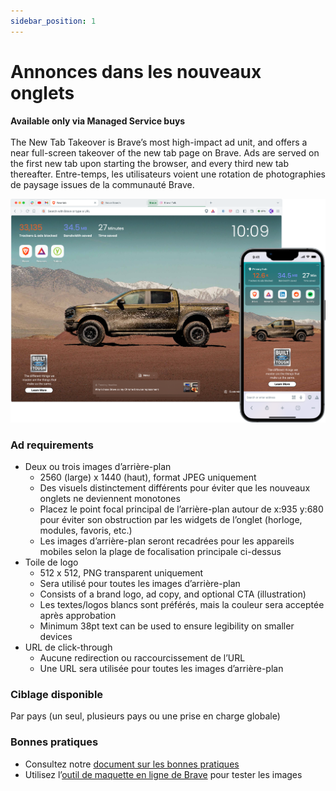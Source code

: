 ```yaml
---
sidebar_position: 1
---
```


# Annonces dans les nouveaux onglets

**Available only via Managed Service buys** <br /><br />
The New Tab Takeover is Brave’s most high-impact ad unit, and offers a near full-screen takeover of the new tab page on Brave. Ads are served on the first new tab upon starting the browser, and every third new tab thereafter. Entre-temps, les utilisateurs voient une rotation de photographies de paysage issues de la communauté Brave.

![NTT.png](/img/NTT.png)

### Ad requirements

- Deux ou trois images d’arrière-plan
  - 2560 (large) x 1440 (haut), format JPEG uniquement
  - Des visuels distinctement différents pour éviter que les nouveaux onglets ne deviennent monotones
  - Placez le point focal principal de l’arrière-plan autour de x:935 y:680 pour éviter son obstruction par les widgets de l’onglet (horloge, modules, favoris, etc.)
  - Les images d’arrière-plan seront recadrées pour les appareils mobiles selon la plage de focalisation principale ci-dessus
- Toile de logo
  - 512 x 512, PNG transparent uniquement
  - Sera utilisé pour toutes les images d’arrière-plan
  - Consists of a brand logo, ad copy, and optional CTA (illustration)
  - Les textes/logos blancs sont préférés, mais la couleur sera acceptée après approbation
  - Minimum 38pt text can be used to ensure legibility on smaller devices
- URL de click-through
  - Aucune redirection ou raccourcissement de l’URL
  - Une URL sera utilisée pour toutes les images d’arrière-plan

### Ciblage disponible

Par pays (un seul, plusieurs pays ou une prise en charge globale)

### Bonnes pratiques

- Consultez notre [document sur les bonnes pratiques](https://drive.google.com/file/d/1-3YtHvFeqLbWc243dlffy4TIFUkx4w7i/view?usp=drive_link)
- Utilisez l’[outil de maquette en ligne de Brave](https://mockup.ads.brave.com) pour tester les images
